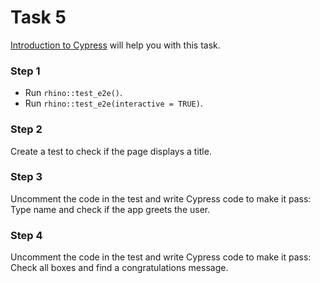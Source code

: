 # Task 5

[Introduction to Cypress](https://docs.cypress.io/guides/core-concepts/introduction-to-cypress) will help you with this task.

### Step 1

* Run `rhino::test_e2e()`.
* Run `rhino::test_e2e(interactive = TRUE)`.

### Step 2

Create a test to check if the page displays a title.

### Step 3

Uncomment the code in the test and write Cypress code to make it pass:
Type name and check if the app greets the user.

### Step 4

Uncomment the code in the test and write Cypress code to make it pass:
Check all boxes and find a congratulations message.
